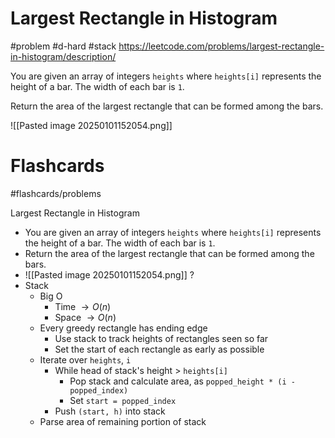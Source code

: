 # Largest Rectangle in Histogram
#problem #d-hard #stack
https://leetcode.com/problems/largest-rectangle-in-histogram/description/

You are given an array of integers `heights` where `heights[i]` represents the height of a bar. The width of each bar is `1`.

Return the area of the largest rectangle that can be formed among the bars.

![[Pasted image 20250101152054.png]]

# Flashcards
#flashcards/problems 

Largest Rectangle in Histogram
- You are given an array of integers `heights` where `heights[i]` represents the height of a bar. The width of each bar is `1`.
- Return the area of the largest rectangle that can be formed among the bars.
- ![[Pasted image 20250101152054.png]]
?
- Stack
	- Big O
		- Time $\to O(n)$
		- Space $\to O(n)$
	- Every greedy rectangle has ending edge
		- Use stack to track heights of rectangles seen so far
		- Set the start of each rectangle as early as possible
	- Iterate over `heights`, `i`
		- While head of stack's height > `heights[i]`
			- Pop stack and calculate area, as `popped_height * (i - popped_index)`
			- Set `start = popped_index`
		- Push `(start, h)` into stack
	- Parse area of remaining portion of stack
<!--SR:!2025-03-25,44,250-->